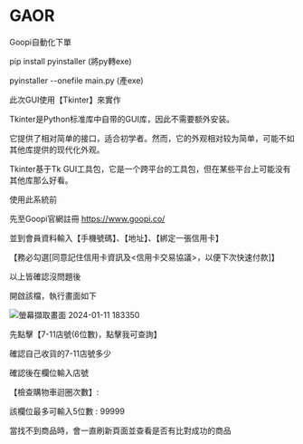 # GAOR
Goopi自動化下單

pip install pyinstaller (將py轉exe)

pyinstaller --onefile main.py  (產exe)





此次GUI使用【Tkinter】來實作

Tkinter是Python标准库中自带的GUI库，因此不需要额外安装。

它提供了相对简单的接口，适合初学者。然而，它的外观相对较为简单，可能不如其他库提供的现代化外观。

Tkinter基于Tk GUI工具包，它是一个跨平台的工具包，但在某些平台上可能没有其他库那么好看。






使用此系統前

先至Goopi官網註冊
https://www.goopi.co/

並到會員資料輸入【手機號碼】、【地址】、【綁定一張信用卡】

【務必勾選[同意記住信用卡資訊及<信用卡交易協議>，以便下次快速付款]】

以上皆確認沒問題後

開啟該檔，執行畫面如下


![螢幕擷取畫面 2024-01-11 183350](https://github.com/mvmii/GAOR/assets/95043011/5e0f22f5-f7be-4bbd-8e35-cd3628165177)





先點擊【7-11店號(6位數)，點擊我可查詢】

確認自己收貨的7-11店號多少

確認後在欄位輸入店號

【檢查購物車迴圈次數】:

該欄位最多可輸入5位數 : 99999

當找不到商品時，會一直刷新頁面並查看是否有比對成功的商品
